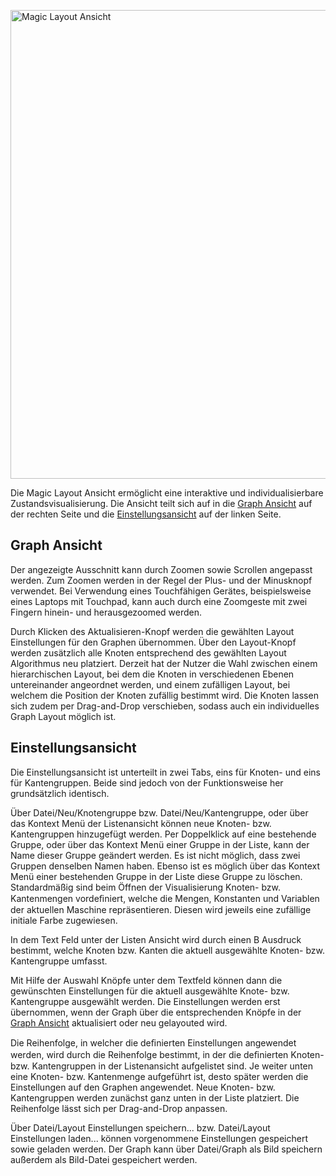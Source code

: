 <img src="../screenshots/MagicLayout.png" alt="Magic Layout Ansicht"
	title="Magic Layout Ansicht Screenshot" width="750" />

Die Magic Layout Ansicht ermöglicht eine interaktive und individualisierbare Zustandsvisualisierung.
Die Ansicht teilt sich auf in die [Graph Ansicht](#graph) auf der rechten Seite und die [Einstellungsansicht](#einstellungen) auf der linken Seite.

## <a name="graph"></a>Graph Ansicht

Der angezeigte Ausschnitt kann durch Zoomen sowie Scrollen angepasst werden. Zum Zoomen werden in der Regel der Plus- und der Minusknopf  verwendet. Bei Verwendung eines Touchfähigen Gerätes, beispielsweise eines Laptops mit Touchpad, kann auch durch eine Zoomgeste mit zwei Fingern hinein- und herausgezoomed werden.

Durch Klicken des Aktualisieren-Knopf werden die gewählten Layout Einstellungen für den Graphen übernommen. Über den Layout-Knopf werden zusätzlich alle Knoten entsprechend des gewählten Layout Algorithmus neu platziert. Derzeit hat der Nutzer die Wahl zwischen einem hierarchischen Layout, bei dem die Knoten in verschiedenen Ebenen untereinander angeordnet werden, und einem zufälligen Layout, bei welchem die Position der Knoten zufällig bestimmt wird. Die Knoten lassen sich zudem per Drag-and-Drop verschieben, sodass auch ein individuelles Graph Layout möglich ist.

## <a name="einstellungen"></a>Einstellungsansicht

Die Einstellungsansicht ist unterteilt in zwei Tabs, eins für Knoten- und eins für Kantengruppen. Beide sind jedoch von der Funktionsweise her grundsätzlich identisch.

Über Datei/Neu/Knotengruppe bzw. Datei/Neu/Kantengruppe, oder über das Kontext Menü der Listenansicht können neue Knoten- bzw. Kantengruppen hinzugefügt werden. Per Doppelklick auf eine bestehende Gruppe, oder über das Kontext Menü einer Gruppe in der Liste, kann der Name dieser Gruppe geändert werden. Es ist nicht möglich, dass zwei Gruppen denselben Namen haben. Ebenso ist es möglich über das Kontext Menü einer bestehenden Gruppe in der Liste diese Gruppe zu löschen. Standardmäßig sind beim Öffnen der Visualisierung Knoten- bzw. Kantenmengen vordeﬁniert, welche die Mengen, Konstanten und Variablen der aktuellen Maschine repräsentieren. Diesen wird jeweils eine zufällige initiale Farbe zugewiesen. 

In dem Text Feld unter der Listen Ansicht wird durch einen B Ausdruck bestimmt, welche Knoten bzw. Kanten die aktuell ausgewählte Knoten- bzw. Kantengruppe umfasst. 

Mit Hilfe der Auswahl Knöpfe unter dem Textfeld können dann die gewünschten Einstellungen für die aktuell ausgewählte Knote- bzw. Kantengruppe ausgewählt werden. Die Einstellungen werden erst übernommen, wenn der Graph über die entsprechenden Knöpfe in der [Graph Ansicht](#graph) aktualisiert oder neu gelayouted wird.

Die Reihenfolge, in welcher die deﬁnierten Einstellungen angewendet werden, wird durch die Reihenfolge bestimmt, in der die deﬁnierten Knoten- bzw. Kantengruppen in der Listenansicht aufgelistet sind. Je weiter unten eine Knoten- bzw. Kantenmenge aufgeführt ist, desto später werden die Einstellungen auf den Graphen angewendet. Neue Knoten- bzw. Kantengruppen werden zunächst ganz unten in der Liste platziert. Die Reihenfolge lässt sich per Drag-and-Drop anpassen.

Über Datei/Layout Einstellungen speichern... bzw. Datei/Layout Einstellungen laden... können vorgenommene Einstellungen gespeichert sowie geladen werden.
Der Graph kann über Datei/Graph als Bild speichern außerdem als Bild-Datei gespeichert werden.